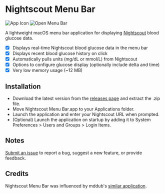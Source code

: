 # Nightscout Menu Bar

![App Icon](https://github.com/mpangburn/Nightscout-Menu-Bar/blob/master/NightscoutMenuBar/Assets.xcassets/AppIcon.appiconset/icon_128x128.png?raw=true) ![Open Menu Bar](https://github.com/mpangburn/Nightscout-Menu-Bar/blob/master/Screenshots/open%20menu%20bar.png?raw=true)

A lightweight macOS menu bar application for displaying [Nightscout](https://github.com/nightscout/cgm-remote-monitor#nightscout-web-monitor-aka-cgm-remote-monitor) blood glucose data.

- [x] Displays real-time Nightscout blood glucose data in the menu bar
- [x] Displays recent blood glucose history on click
- [x] Automatically pulls units (mg/dL or mmol/L) from Nightscout
- [x] Options to configure glucose display (optionally include delta and time)
- [x] Very low memory usage (~12 MB)

## Installation
* Download the latest version from the [releases page](https://github.com/mpangburn/Nightscout-Menu-Bar/releases/tag/v1.0) and extract the .zip file.
* Move Nightscout Menu Bar.app to your Applications folder.
* Launch the application and enter your Nightscout URL when prompted.
* (Optional) Launch the application on startup by adding it to System Preferences > Users and Groups > Login Items.

## Notes
[Submit an issue](https://github.com/mpangburn/RayTracer/issues) to report a bug, suggest a new feature, or provide feedback.

## Credits
Nightscout Menu Bar was influenced by mddub's [similar application](https://github.com/mddub/nightscout-osx-menubar).
